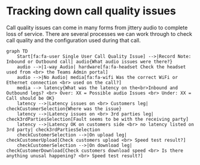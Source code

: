 # Tracking down call quality issues
Call quality issues can come in many forms from jittery audio to complete loss of service.
There are several processes we can work through to check call quality and the configuration used during that call.

````mermaid
graph TD
	Start[fa:fa-user Single User Call Quality Issue] -->|Record Note: Inbound or Outbound call| audio{What audio issues were there?}
    audio -->|1-way Audio| hardware[fa:fa-headset Check the headset used from <br> the Teams Admin portal]
	audio -->|No Audio| media[fa:fa-wifi Was the correct WiFi or Ethernet connection <br> used on the call?]
	media --> latency{What was the latency on the<br>Inbound and Outbound legs? <br> Over: XX = Possible audio Issues <br> Under: XX = Call should be OK}
	latency -->|Latency issues on <br> Customers leg| checkCustomerSelection{Where was the issue}
	latency -->|Latency issues on <br> 3rd parties leg| check3rdPartiesSelection[Fault seems to be with the receiving party]
	latency -->|Latency OK on customers side <br> no latency listed on 3rd party| check3rdPartiesSelection
	checkCustomerSelection -->|On upload leg| checkCustomerUpload[Check customers upload <br> Speed test result?]
	checkCustomerSelection -->|On download leg| checkCustomerDownload[Check customers download speed <br> Is there anything unusal happening? <br> Speed test result?]
````

